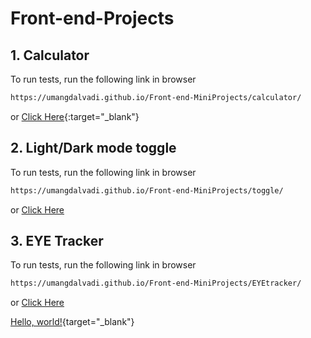 # Front-end-Projects


## 1. Calculator


To run tests, run the following link in browser

```bash
https://umangdalvadi.github.io/Front-end-MiniProjects/calculator/
```
or
[Click Here](https://umangdalvadi.github.io/Front-end-MiniProjects/calculator/){:target="_blank"}

## 2. Light/Dark mode toggle


To run tests, run the following link in browser

```bash
https://umangdalvadi.github.io/Front-end-MiniProjects/toggle/
```
or
[Click Here](https://umangdalvadi.github.io/Front-end-MiniProjects/toggle/)

## 3. EYE Tracker


To run tests, run the following link in browser

```bash
https://umangdalvadi.github.io/Front-end-MiniProjects/EYEtracker/
```
or
[Click Here](https://umangdalvadi.github.io/Front-end-MiniProjects/EYEtracker/)

[Hello, world!](https://umangdalvadi.github.io/Front-end-MiniProjects/EYEtracker/){target="_blank"}

